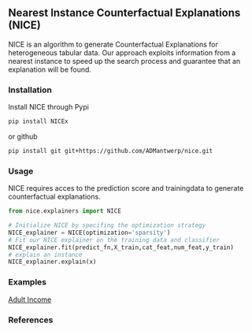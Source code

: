 ## Nearest Instance Counterfactual Explanations (NICE)

NICE is an algorithm to generate Counterfactual Explanations for heterogeneous tabular data. Our approach exploits 
information from a nearest instance to speed up the search process and guarantee that an explanation will be found.

### Installation

Install NICE through Pypi

```bash
pip install NICEx
```

or github

```bash
pip install git git+https://github.com/ADMantwerp/nice.git 
```

### Usage

NICE requires acces to the prediction score and trainingdata to generate counterfactual explanations.
```python
from nice.explainers import NICE

# Initialize NICE by specifing the optimization strategy
NICE_explainer = NICE(optimization='sparsity')
# Fit our NICE explainer on the training data and classifier
NICE_explainer.fit(predict_fn,X_train,cat_feat,num_feat,y_train)
# explain an instance
NICE_explainer.explain(x)
```

### Examples
 [Adult Income](https://github.com/DBrughmans/NICE/)
 
### References